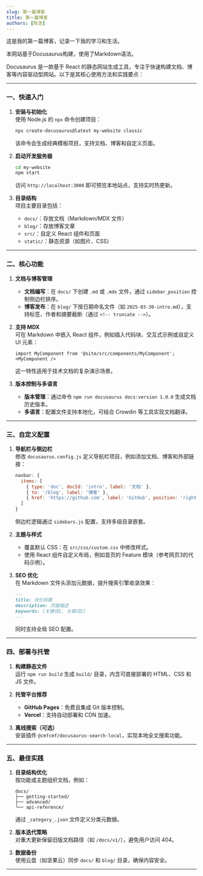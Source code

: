 ```yaml
---
slug: 第一篇博客
title: 第一篇博客
authors: [陈浩]
---
```


这是我的第一篇博客，记录一下我的学习和生活。

本网站基于Docusaurus构建，使用了Markdown语法。

Docusaurus 是一款基于 React 的静态网站生成工具，专注于快速构建文档、博客等内容驱动型网站。以下是其核心使用方法和实践要点：

---

### 一、快速入门
1. **安装与初始化**  
   使用 Node.js 的 `npx` 命令创建项目：  
   ```bash
   npx create-docusaurus@latest my-website classic
   ```
   该命令会生成经典模板项目，支持文档、博客和自定义页面。

2. **启动开发服务器**  
   ```bash
   cd my-website
   npm start
   ```
   访问 `http://localhost:3000` 即可预览本地站点，支持实时热更新。

3. **目录结构**  
   项目主要目录包括：
   - `docs/`：存放文档（Markdown/MDX 文件）
   - `blog/`：存放博客文章
   - `src/`：自定义 React 组件和页面
   - `static/`：静态资源（如图片、CSS）

---

### 二、核心功能
1. **文档与博客管理**  
   - **文档编写**：在 `docs/` 下创建 `.md` 或 `.mdx` 文件，通过 `sidebar_position` 控制侧边栏排序。
   - **博客发布**：在 `blog/` 下按日期命名文件（如 `2025-03-30-intro.md`），支持标签、作者和摘要截断（通过 `<!-- truncate -->`）。

2. **支持 MDX**  
   可在 Markdown 中嵌入 React 组件，例如插入代码块、交互式示例或自定义 UI 元素：
   ```mdx
   import MyComponent from '@site/src/components/MyComponent';
   <MyComponent />
   ```
   这一特性适用于技术文档的复杂演示场景。

3. **版本控制与多语言**  
   - **版本管理**：通过命令 `npm run docusaurus docs:version 1.0.0` 生成文档历史版本。
   - **多语言**：配置文件支持本地化，可结合 Crowdin 等工具实现文档翻译。

---

### 三、自定义配置
1. **导航栏与侧边栏**  
   修改 `docusaurus.config.js` 定义导航栏项目，例如添加文档、博客和外部链接：
   ```javascript
   navbar: {
     items: [
       { type: 'doc', docId: 'intro', label: '文档' },
       { to: '/blog', label: '博客' },
       { href: 'https://github.com', label: 'GitHub', position: 'right' }
     ]
   }
   ```
   侧边栏逻辑通过 `sidebars.js` 配置，支持多级目录嵌套。

2. **主题与样式**  
   - 覆盖默认 CSS：在 `src/css/custom.css` 中修改样式。
   - 使用 React 组件自定义布局，例如首页的 Feature 模块（参考网页3的代码示例）。

3. **SEO 优化**  
   在 Markdown 文件头添加元数据，提升搜索引擎收录效果：
   ```markdown
   ---
   title: 优化标题
   description: 页面描述
   keywords: [关键词1, 关键词2]
   ---
   ```
   同时支持全局 SEO 配置。

---

### 四、部署与托管
1. **构建静态文件**  
   运行 `npm run build` 生成 `build/` 目录，内含可直接部署的 HTML、CSS 和 JS 文件。

2. **托管平台推荐**  
   - **GitHub Pages**：免费且集成 Git 版本控制。
   - **Vercel**：支持自动部署和 CDN 加速。

3. **离线搜索（可选）**  
   安装插件 `@cmfcmf/docusaurus-search-local`，实现本地全文搜索功能。

---

### 五、最佳实践
1. **目录结构优化**  
   按功能或主题组织文档，例如：
   ```
   docs/
   ├── getting-started/
   ├── advanced/
   └── api-reference/
   ```
   通过 `_category_.json` 文件定义分类元数据。

2. **版本迭代策略**  
   对重大更新保留旧版文档路径（如 `/docs/v1/`），避免用户访问 404。

3. **数据备份**  
   使用云盘（如坚果云）同步 `docs/` 和 `blog/` 目录，确保内容安全。

---

